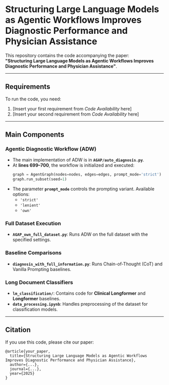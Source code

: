 # Structuring Large Language Models as Agentic Workflows Improves Diagnostic Performance and Physician Assistance

This repository contains the code accompanying the paper:  
**"Structuring Large Language Models as Agentic Workflows Improves Diagnostic Performance and Physician Assistance"**.  

---

## Requirements
To run the code, you need:  
1. [Insert your first requirement from *Code Availability* here]  
2. [Insert your second requirement from *Code Availability* here]  

---

## Main Components

### Agentic Diagnostic Workflow (ADW)
- The main implementation of ADW is in **`AGAP/auto_diagnosis.py`**.  
- At **lines 699–700**, the workflow is initialized and executed:  
  ```python
  graph = AgentGraph(nodes=nodes, edges=edges, prompt_mode='strict')
  graph.run_subset(seed=1)
  ```
- The parameter **`prompt_mode`** controls the prompting variant. Available options:  
  - `'strict'`  
  - `'lenient'`  
  - `'own'`  

### Full Dataset Execution
- **`AGAP_own_full_dataset.py`**: Runs ADW on the full dataset with the specified settings.  

### Baseline Comparisons
- **`diagnosis_with_full_information.py`**: Runs Chain-of-Thought (CoT) and Vanilla Prompting baselines.  

### Long Document Classifiers
- **`lm_classification/`**: Contains code for **Clinical Longformer** and **Longformer** baselines.  
- **`data_processing.ipynb`**: Handles preprocessing of the dataset for classification models.  

---

## Citation
If you use this code, please cite our paper:  
```
@article{your_paper,
  title={Structuring Large Language Models as Agentic Workflows Improves Diagnostic Performance and Physician Assistance},
  author={...},
  journal={...},
  year={2025}
}
